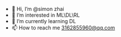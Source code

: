 - 👋 Hi, I’m @simon zhai
- 👀 I’m interested in ML\DL\RL
- 🌱 I’m currently learning DL
- 📫 How to reach me 3162855960@qq.com

<!---
zhai-zhikang/zhai-zhikang is a ✨ special ✨ repository because its `README.md` (this file) appears on your GitHub profile.
You can click the Preview link to take a look at your changes.
--->
